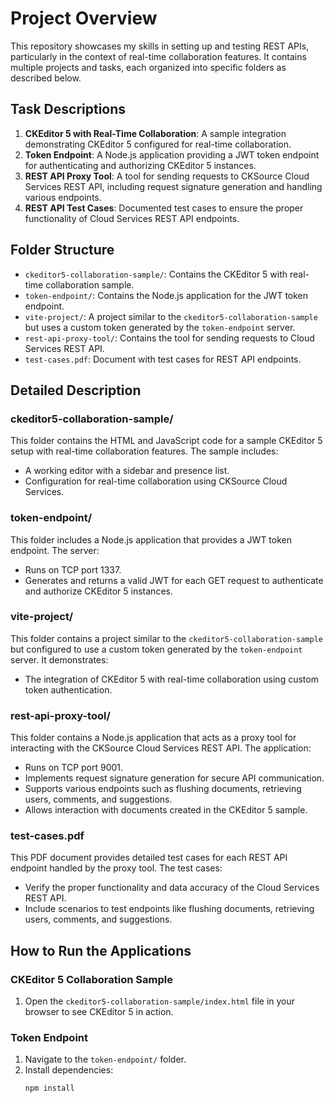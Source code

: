 # Project Overview

This repository showcases my skills in setting up and testing REST APIs, particularly in the context of real-time collaboration features. It contains multiple projects and tasks, each organized into specific folders as described below.

## Task Descriptions

1. **CKEditor 5 with Real-Time Collaboration**: A sample integration demonstrating CKEditor 5 configured for real-time collaboration.
2. **Token Endpoint**: A Node.js application providing a JWT token endpoint for authenticating and authorizing CKEditor 5 instances.
3. **REST API Proxy Tool**: A tool for sending requests to CKSource Cloud Services REST API, including request signature generation and handling various endpoints.
4. **REST API Test Cases**: Documented test cases to ensure the proper functionality of Cloud Services REST API endpoints.

## Folder Structure

- `ckeditor5-collaboration-sample/`: Contains the CKEditor 5 with real-time collaboration sample.
- `token-endpoint/`: Contains the Node.js application for the JWT token endpoint.
- `vite-project/`: A project similar to the `ckeditor5-collaboration-sample` but uses a custom token generated by the `token-endpoint` server.
- `rest-api-proxy-tool/`: Contains the tool for sending requests to Cloud Services REST API.
- `test-cases.pdf`: Document with test cases for REST API endpoints.

## Detailed Description

### ckeditor5-collaboration-sample/

This folder contains the HTML and JavaScript code for a sample CKEditor 5 setup with real-time collaboration features. The sample includes:

- A working editor with a sidebar and presence list.
- Configuration for real-time collaboration using CKSource Cloud Services.

### token-endpoint/

This folder includes a Node.js application that provides a JWT token endpoint. The server:

- Runs on TCP port 1337.
- Generates and returns a valid JWT for each GET request to authenticate and authorize CKEditor 5 instances.

### vite-project/

This folder contains a project similar to the `ckeditor5-collaboration-sample` but configured to use a custom token generated by the `token-endpoint` server. It demonstrates:

- The integration of CKEditor 5 with real-time collaboration using custom token authentication.

### rest-api-proxy-tool/

This folder contains a Node.js application that acts as a proxy tool for interacting with the CKSource Cloud Services REST API. The application:

- Runs on TCP port 9001.
- Implements request signature generation for secure API communication.
- Supports various endpoints such as flushing documents, retrieving users, comments, and suggestions.
- Allows interaction with documents created in the CKEditor 5 sample.

### test-cases.pdf

This PDF document provides detailed test cases for each REST API endpoint handled by the proxy tool. The test cases:

- Verify the proper functionality and data accuracy of the Cloud Services REST API.
- Include scenarios to test endpoints like flushing documents, retrieving users, comments, and suggestions.

## How to Run the Applications

### CKEditor 5 Collaboration Sample

1. Open the `ckeditor5-collaboration-sample/index.html` file in your browser to see CKEditor 5 in action.

### Token Endpoint

1. Navigate to the `token-endpoint/` folder.
2. Install dependencies:
   ```bash
   npm install
   ```
